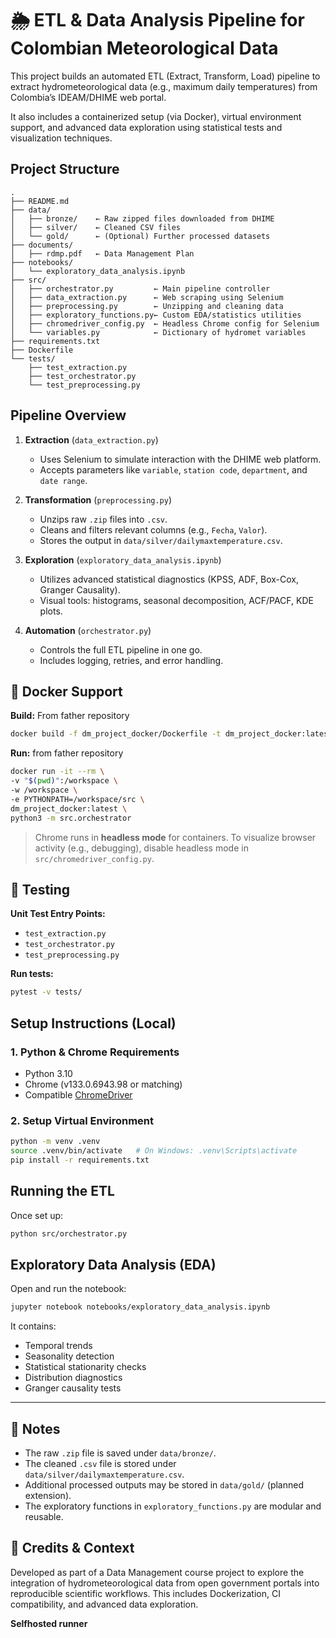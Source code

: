 
# 🌦️ ETL & Data Analysis Pipeline for Colombian Meteorological Data

This project builds an automated ETL (Extract, Transform, Load) pipeline to extract hydrometeorological data (e.g., maximum daily temperatures) from Colombia’s IDEAM/DHIME web portal.

It also includes a containerized setup (via Docker), virtual environment support, and advanced data exploration using statistical tests and visualization techniques.


## Project Structure

```
.
├── README.md
├── data/
│   ├── bronze/    ← Raw zipped files downloaded from DHIME
│   ├── silver/    ← Cleaned CSV files
│   └── gold/      ← (Optional) Further processed datasets
├── documents/
│   ├── rdmp.pdf   ← Data Management Plan 
├── notebooks/
│   └── exploratory_data_analysis.ipynb
├── src/
│   ├── orchestrator.py         ← Main pipeline controller
│   ├── data_extraction.py      ← Web scraping using Selenium
│   ├── preprocessing.py        ← Unzipping and cleaning data
│   ├── exploratory_functions.py← Custom EDA/statistics utilities
│   ├── chromedriver_config.py  ← Headless Chrome config for Selenium
│   └── variables.py            ← Dictionary of hydromet variables
├── requirements.txt
├── Dockerfile
└── tests/
    ├── test_extraction.py
    ├── test_orchestrator.py
    └── test_preprocessing.py
```


## Pipeline Overview

1. **Extraction** (`data_extraction.py`)
   - Uses Selenium to simulate interaction with the DHIME web platform.
   - Accepts parameters like `variable`, `station code`, `department`, and `date range`.

2. **Transformation** (`preprocessing.py`)
   - Unzips raw `.zip` files into `.csv`.
   - Cleans and filters relevant columns (e.g., `Fecha`, `Valor`).
   - Stores the output in `data/silver/dailymaxtemperature.csv`.

3. **Exploration** (`exploratory_data_analysis.ipynb`)
   - Utilizes advanced statistical diagnostics (KPSS, ADF, Box-Cox, Granger Causality).
   - Visual tools: histograms, seasonal decomposition, ACF/PACF, KDE plots.

4. **Automation** (`orchestrator.py`)
   - Controls the full ETL pipeline in one go.
   - Includes logging, retries, and error handling.


## 🐳 Docker Support

**Build:** From father repository
```sh
docker build -f dm_project_docker/Dockerfile -t dm_project_docker:latest dm_project
```

**Run:** from father repository
```sh
docker run -it --rm \
-v "$(pwd)":/workspace \
-w /workspace \
-e PYTHONPATH=/workspace/src \
dm_project_docker:latest \
python3 -m src.orchestrator
```

> Chrome runs in **headless mode** for containers. To visualize browser activity (e.g., debugging), disable headless mode in `src/chromedriver_config.py`.


## 🧪 Testing

**Unit Test Entry Points:**
- `test_extraction.py`
- `test_orchestrator.py`
- `test_preprocessing.py`

**Run tests:**
```sh
pytest -v tests/
```

## Setup Instructions (Local)

### 1. Python & Chrome Requirements

- Python 3.10
- Chrome (v133.0.6943.98 or matching)
- Compatible [ChromeDriver](https://developer.chrome.com/docs/chromedriver/downloads)

### 2. Setup Virtual Environment

```bash
python -m venv .venv
source .venv/bin/activate   # On Windows: .venv\Scripts\activate
pip install -r requirements.txt
```

## Running the ETL

Once set up:

```bash
python src/orchestrator.py
```

## Exploratory Data Analysis (EDA)

Open and run the notebook:

```bash
jupyter notebook notebooks/exploratory_data_analysis.ipynb
```

It contains:
- Temporal trends
- Seasonality detection
- Statistical stationarity checks
- Distribution diagnostics
- Granger causality tests

---

## 📎 Notes 

- The raw `.zip` file is saved under `data/bronze/`.
- The cleaned `.csv` file is stored under `data/silver/dailymaxtemperature.csv`.
- Additional processed outputs may be stored in `data/gold/` (planned extension).
- The exploratory functions in `exploratory_functions.py` are modular and reusable.

## 🧠 Credits & Context

Developed as part of a Data Management course project to explore the integration of hydrometeorological data from open government portals into reproducible scientific workflows. This includes Dockerization, CI compatibility, and advanced data exploration.

**Selfhosted runner**